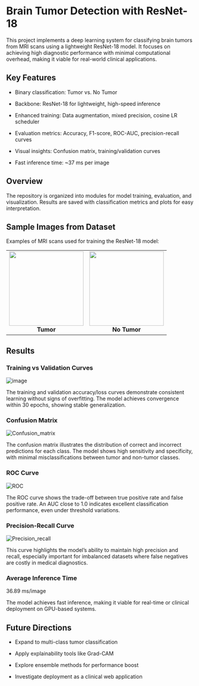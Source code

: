# Brain Tumor Detection with ResNet-18

This project implements a deep learning system for classifying brain tumors from MRI scans using a lightweight ResNet-18 model. It focuses on achieving high diagnostic performance with minimal computational overhead, making it viable for real-world clinical applications.
## Key Features

  - Binary classification: Tumor vs. No Tumor

  - Backbone: ResNet-18 for lightweight, high-speed inference

  - Enhanced training: Data augmentation, mixed precision, cosine LR scheduler

  - Evaluation metrics: Accuracy, F1-score, ROC-AUC, precision-recall curves

  - Visual insights: Confusion matrix, training/validation curves

  - Fast inference time: ~37 ms per image

## Overview

The repository is organized into modules for model training, evaluation, and visualization. Results are saved with classification metrics and plots for easy interpretation.

## Sample Images from Dataset

Examples of MRI scans used for training the ResNet-18 model:

<table>
  <tr>
    <td align="center">
      <img src="![tumor_sample](https://github.com/user-attachments/assets/39cf292a-5a5f-4084-9a13-5219de277ecc)
" width="200"/><br><b>Tumor</b>
    </td>
    <td align="center">
      <img src="![no_tumor_sample](https://github.com/user-attachments/assets/ed7042ca-f4e5-4f01-adc4-76d69a2e4d8c)
" width="200"/><br><b>No Tumor</b>
    </td>
  </tr>
</table>

## Results

### Training vs Validation Curves
![image](https://github.com/user-attachments/assets/2a8ed615-46e4-4070-8277-394e7a03f479)

The training and validation accuracy/loss curves demonstrate consistent learning without signs of overfitting. The model achieves convergence within 30 epochs, showing stable generalization.

### Confusion Matrix

![Confusion_matrix](https://github.com/user-attachments/assets/88164a2c-e36c-4535-afc0-e3e8ffe0cda0)

The confusion matrix illustrates the distribution of correct and incorrect predictions for each class. The model shows high sensitivity and specificity, with minimal misclassifications between tumor and non-tumor classes.

### ROC Curve

![ROC](https://github.com/user-attachments/assets/89ae5ca7-dac4-404b-aff0-c31d1e365a30)

The ROC curve shows the trade-off between true positive rate and false positive rate. An AUC close to 1.0 indicates excellent classification performance, even under threshold variations.

### Precision-Recall Curve

![Precision_recall](https://github.com/user-attachments/assets/b487eaab-a008-484a-926e-3d525aa0e0aa)

This curve highlights the model’s ability to maintain high precision and recall, especially important for imbalanced datasets where false negatives are costly in medical diagnostics.

### Average Inference Time

  36.89 ms/image
  
  The model achieves fast inference, making it viable for real-time or clinical deployment on GPU-based systems.
## Future Directions

   - Expand to multi-class tumor classification

   - Apply explainability tools like Grad-CAM

   - Explore ensemble methods for performance boost

   - Investigate deployment as a clinical web application
